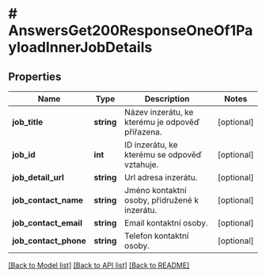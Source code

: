 # # AnswersGet200ResponseOneOf1PayloadInnerJobDetails

## Properties

Name | Type | Description | Notes
------------ | ------------- | ------------- | -------------
**job_title** | **string** | Název inzerátu, ke kterému je odpověď přiřazena. | [optional]
**job_id** | **int** | ID inzerátu, ke kterému se odpověď vztahuje. | [optional]
**job_detail_url** | **string** | Url adresa inzerátu. | [optional]
**job_contact_name** | **string** | Jméno kontaktní osoby, přidružené k inzerátu. | [optional]
**job_contact_email** | **string** | Email kontaktní osoby. | [optional]
**job_contact_phone** | **string** | Telefon kontaktní osoby. | [optional]

[[Back to Model list]](../../README.md#models) [[Back to API list]](../../README.md#endpoints) [[Back to README]](../../README.md)
